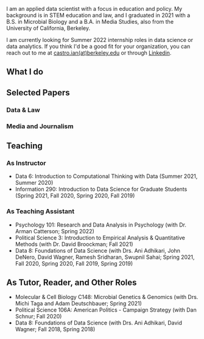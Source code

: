 ---
---

I am an applied data scientist with a focus in education and policy. My background is in STEM education and law, and I graduated in 2021 with a B.S. in Microbial Biology and a B.A. in Media Studies, also from the University of California, Berkeley.

I am currently looking for Summer 2022 internship roles in data science or data analytics. If you think I'd be a good fit for your organization, you can reach out to me at [castro.ian(at)berkeley.edu](castro.ian@berkeley.edu) or through [Linkedin](https://www.linkedin.com/in/hans-k-castro/).


## What I do



## Selected Papers

### Data & Law

### Media and Journalism



## Teaching
### As Instructor
- Data 6: Introduction to Computational Thinking with Data (Summer 2021, Summer 2020)
- Information 290: Introduction to Data Science for Graduate Students (Spring 2021, Fall 2020, Spring 2020, Fall 2019)

### As Teaching Assistant
- Psychology 101: Research and Data Analysis in Psychology (with Dr. Arman Catterson; Spring 2022)
- Political Science 3: Introduction to Empirical Analysis & Quantitative Methods (with Dr. David Broockman; Fall 2021)
- Data 8: Foundations of Data Science (with Drs. Ani Adhikari, John DeNero, David Wagner, Ramesh Sridharan, Swupnil Sahai; Spring 2021, Fall 2020, Spring 2020, Fall 2019, Spring 2019)

## As Tutor, Reader, and Other Roles
- Molecular & Cell Biology C148: Microbial Genetics & Genomics (with Drs. Michi Taga and Adam Deutschbauer; Spring 2021)
- Political Science 106A: American Politics - Campaign Strategy (with Dan Schnur; Fall 2020)
- Data 8: Foundations of Data Science (with Drs. Ani Adhikari, David Wagner; Fall 2018, Spring 2018)
